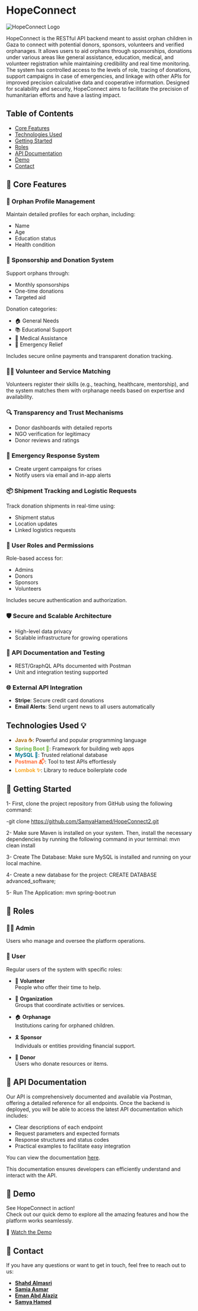 # HopeConnect

![HopeConnect Logo](image.png)

HopeConnect is the RESTful API backend meant to assist orphan children in Gaza to connect with potential donors, sponsors, volunteers and verified orphanages. It allows users to aid orphans through sponsorships, donations under various areas like general assistance, education, medical, and volunteer registration while maintaining credibility and real time monitoring. The system has controlled access to the levels of role, tracing of donations, support campaigns in case of emergencies, and linkage with other APIs for improved precision calculative data and cooperative information. Designed for scalability and security, HopeConnect aims to facilitate the precision of humanitarian efforts and have a lasting impact.


## Table of Contents
- [Core Features](#core-features)
- [Technologies Used](#technologies-used-)
- [Getting Started](#-getting-started)
- [Roles](#roles)
- [API Documentation](#api-doc)
- [Demo](#demo)
- [Contact](#contact)


## 🚀 Core Features

### 🧒 Orphan Profile Management  
Maintain detailed profiles for each orphan, including:
- Name  
- Age  
- Education status  
- Health condition  

### 🤝 Sponsorship and Donation System  
Support orphans through:
- Monthly sponsorships  
- One-time donations  
- Targeted aid  

Donation categories:
- 🏠 General Needs  
- 📚 Educational Support  
- 🏥 Medical Assistance  
- 🚨 Emergency Relief  

Includes secure online payments and transparent donation tracking.

### 🙋‍♂️ Volunteer and Service Matching  
Volunteers register their skills (e.g., teaching, healthcare, mentorship), and the system matches them with orphanage needs based on expertise and availability.

### 🔍 Transparency and Trust Mechanisms  
- Donor dashboards with detailed reports  
- NGO verification for legitimacy  
- Donor reviews and ratings  

### 🚨 Emergency Response System  
- Create urgent campaigns for crises  
- Notify users via email and in-app alerts  

### 📦 Shipment Tracking and Logistic Requests  
Track donation shipments in real-time using:
- Shipment status  
- Location updates  
- Linked logistics requests  

### 🔐 User Roles and Permissions  
Role-based access for:
- Admins  
- Donors  
- Sponsors  
- Volunteers  

Includes secure authentication and authorization.

### 🛡️ Secure and Scalable Architecture  
- High-level data privacy  
- Scalable infrastructure for growing operations  

### 📘 API Documentation and Testing  
- REST/GraphQL APIs documented with Postman  
- Unit and integration testing supported  

### 🌐 External API Integration  
- **Stripe**: Secure credit card donations  
- **Email Alerts**: Send urgent news to all users automatically



## Technologies Used 💡

- <span style="color:#b07219">**Java ☕**</span>: Powerful and popular programming language  
- <span style="color:#6db33f">**Spring Boot 🌱**</span>: Framework for building web apps  
- <span style="color:#00758f">**MySQL 🐬**</span>: Trusted relational database  
- <span style="color:#ff6c37">**Postman 📬**</span>: Tool to test APIs effortlessly  
- <span style="color:#f9a825">**Lombok ✨**</span>: Library to reduce boilerplate code  


## 🚀 Getting Started

1- First, clone the project repository from GitHub using the following command:

-git clone https://github.com/SamyaHamed/HopeConnect2.git

2- Make sure Maven is installed on your system. Then, install the necessary dependencies by running the following command in your terminal:
mvn clean install

3- Create The Database:
Make sure MySQL is installed and running on your local machine.

4- Create a new database for the project:
CREATE DATABASE advanced_software;

5- Run The Application:
mvn spring-boot:run


## 👥 Roles

### 👮‍♂️ Admin  
Users who manage and oversee the platform operations.

### 👤 User  
Regular users of the system with specific roles:

- 🤝 **Volunteer**  
  People who offer their time to help.

- 🏢 **Organization**  
  Groups that coordinate activities or services.

- 🏠 **Orphanage**  
  Institutions caring for orphaned children.

- 🎗️ **Sponsor**  
  Individuals or entities providing financial support.

- 🎁 **Donor**  
  Users who donate resources or items.



## 📘 API Documentation

Our API is comprehensively documented and available via Postman, offering a detailed reference for all endpoints. Once the backend is deployed, you will be able to access the latest API documentation which includes:

- Clear descriptions of each endpoint  
- Request parameters and expected formats  
- Response structures and status codes  
- Practical examples to facilitate easy integration  

You can view the documentation [here](http://localhost:8080/swagger-ui/index.html#/).

This documentation ensures developers can efficiently understand and interact with the API.


## 📸 Demo

See HopeConnect in action!  
Check out our quick demo to explore all the amazing features and how the platform works seamlessly.  

🚀 [Watch the Demo](https://example.com)


## 📱 Contact

If you have any questions or want to get in touch, feel free to reach out to us:

- [**Shahd Almasri**](mailto:shahd.227.almasri@gmail.com)  
- [**Samia Asmar**](mailto:asmarsamia2003@gmail.com)  
- [**Eman Abd Alaziz**](mailto:abdalazizeman9224@gmail.com)  
- [**Samya Hamed**](mailto:samyahamed22@gmail.com)





